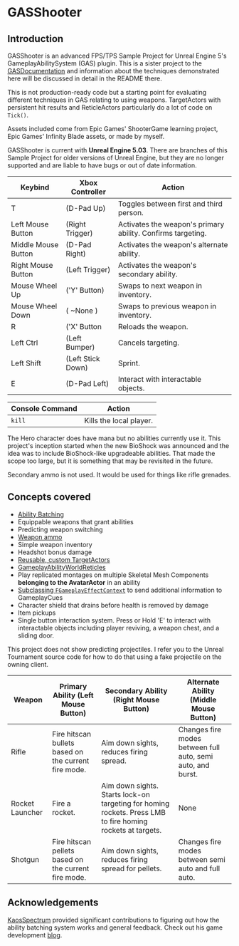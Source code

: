 # GASShooter

## Introduction

GASShooter is an advanced FPS/TPS Sample Project for Unreal Engine 5's GameplayAbilitySystem (GAS) plugin. This is a sister project to the [GASDocumentation](https://github.com/tranek/GASDocumentation) and information about the techniques demonstrated here will be discussed in detail in the README there.

This is not production-ready code but a starting point for evaluating different techniques in GAS relating to using weapons. TargetActors with persistent hit results and ReticleActors particularly do a lot of code on `Tick()`.

Assets included come from Epic Games' ShooterGame learning project, Epic Games' Infinity Blade assets, or made by myself.

GASShooter is current with **Unreal Engine 5.03**. There are branches of this Sample Project for older versions of Unreal Engine, but they are no longer supported and are liable to have bugs or out of date information.

| Keybind             | Xbox Controller	| Action                                                      |
| ------------------- | ----------------- | ----------------------------------------------------------- |
| T    	          | (D-Pad Up) 		| Toggles between first and third person.                     |
| Left Mouse Button   | (Right Trigger) 	| Activates the weapon's primary ability. Confirms targeting. |
| Middle Mouse Button | (D-Pad Right) 	| Activates the weapon's alternate ability.                   |
| Right Mouse Button  | (Left Trigger)	| Activates the weapon's secondary ability.                   |
| Mouse Wheel Up      | ('Y' Button) 	| Swaps to next weapon in inventory.                          |
| Mouse Wheel Down    | ( ~None ) 		| Swaps to previous weapon in inventory.                      |
| R                   | ('X' Button		| Reloads the weapon.                                         |
| Left Ctrl           | (Left Bumper)	| Cancels targeting.                                          |
| Left Shift          | (Left Stick Down) | Sprint.                                                     |
| E                   | (D-Pad Left)	| Interact with interactable objects.                         |

| Console Command | Action                  |
| --------------- | ----------------------- |
| `kill`          | Kills the local player. |

The Hero character does have mana but no abilities currently use it. This project's inception started when the new BioShock was announced and the idea was to include BioShock-like upgradeable abilities. That made the scope too large, but it is something that may be revisited in the future.

Secondary ammo is not used. It would be used for things like rifle grenades.

## Concepts covered

* [Ability Batching](https://github.com/tranek/GASDocumentation#concepts-ga-batching)
* Equippable weapons that grant abilities
* Predicting weapon switching
* [Weapon ammo](https://github.com/tranek/GASDocumentation#concepts-as-design-itemattributes)
* Simple weapon inventory
* Headshot bonus damage
* [Reusable, custom TargetActors](https://github.com/tranek/GASDocumentation#concepts-targeting-actors)
* [GameplayAbilityWorldReticles](https://github.com/tranek/GASDocumentation#concepts-targeting-reticles)
* Play replicated montages on multiple Skeletal Mesh Components **belonging to the AvatarActor** in an ability
* [Subclassing `FGameplayEffectContext`](https://github.com/tranek/GASDocumentation#concepts-ge-context) to send additional information to GameplayCues
* Character shield that drains before health is removed by damage
* Item pickups
* Single button interaction system. Press or Hold 'E' to interact with interactable objects including player reviving, a weapon chest, and a sliding door.

This project does not show predicting projectiles. I refer you to the Unreal Tournament source code for how to do that using a fake projectile on the owning client.

| Weapon          | Primary Ability (Left Mouse Button)                  | Secondary Ability (Right Mouse Button)                                                                     | Alternate Ability (Middle Mouse Button)                     |
| --------------- | ---------------------------------------------------- | ---------------------------------------------------------------------------------------------------------- | ----------------------------------------------------------- |
| Rifle           | Fire hitscan bullets based on the current fire mode. | Aim down sights, reduces firing spread.                                                                    | Changes fire modes between full auto, semi auto, and burst. |
| Rocket Launcher | Fire a rocket.                                       | Aim down sights. Starts lock-on targeting for homing rockets. Press LMB to fire homing rockets at targets. | None                                                        |
| Shotgun         | Fire hitscan pellets based on the current fire mode. | Aim down sights, reduces firing spread for pellets.                                                        | Changes fire modes between semi auto and full auto.         |

## Acknowledgements

[KaosSpectrum](https://github.com/KaosSpectrum) provided significant contributions to figuring out how the ability batching system works and general feedback. Check out his game development [blog](https://www.thegames.dev/).